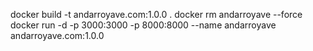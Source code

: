 docker build -t andarroyave.com:1.0.0 .
docker rm andarroyave --force
docker run -d -p 3000:3000 -p 8000:8000 --name andarroyave andarroyave.com:1.0.0